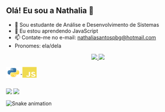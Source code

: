 ## Olá! Eu sou a Nathalia 👋


- 🔭 Sou estudante de Análise e Desenvolvimento de Sistemas
- 🌱 Eu estou aprendendo JavaScript
- 📫 Contate-me no e-mail: nathaliasantospbg@hotmail.com
- Pronomes: ela/dela

<div align="center">
  <a href="https://github.com/nathalia-santos">
  <img height="180em" src="https://github-readme-stats.vercel.app/api?username=nathalia-santos&show_icons=true&theme=tokyonight&include_all_commits=true&count_private=true"/>
  <img height="150em" src="https://github-readme-stats.vercel.app/api/top-langs/?username=nathalia-santos&layout=compact&langs_count=7&theme=tokyonight"/>
</div>
  
<div style="display: inline_block"><br>
  <img align="center" alt="Rafa-Python" height="30" width="40" src="https://raw.githubusercontent.com/devicons/devicon/master/icons/python/python-original.svg">
  <img align="center" alt="Rafa-Js" height="30" width="40" src="https://raw.githubusercontent.com/devicons/devicon/master/icons/javascript/javascript-plain.svg">
</div>
  
  ##
  
<div>  
  <a href = "mailto:nathaliasantos.nascimento@gmail.com"><img src=https://img.shields.io/badge/Gmail-D14836?style=for-the-badge&logo=gmail&logoColor=white" destino ="_blank"></a>
  <a href="https://www.linkedin.com/in/nathaliasantos-/" target="_blank"><img src="https://img.shields.io/badge/LinkedIn-0077B5?style=for-the-badge&logo=linkedin&logoColor=white" target="_blank"></a>
</div>

![Snake animation](https://github.com/nathalia-santos/nathalia-santos/blob/output/github-contribution-grid-snake.svg)
